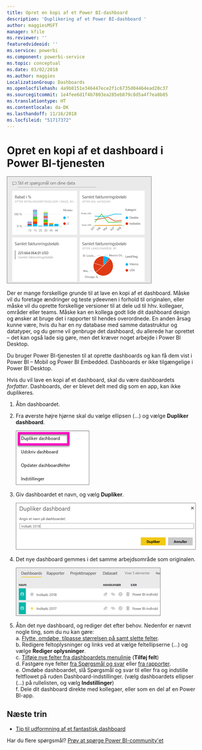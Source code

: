 ```yaml
---
title: Opret en kopi af et Power BI-dashboard
description: 'Duplikering af et Power BI-dashboard '
author: maggiesMSFT
manager: kfile
ms.reviewer: ''
featuredvideoid: ''
ms.service: powerbi
ms.component: powerbi-service
ms.topic: conceptual
ms.date: 03/02/2018
ms.author: maggies
LocalizationGroup: Dashboards
ms.openlocfilehash: 4a9b8151e346447ece2f1c6735d04464ead20c37
ms.sourcegitcommit: 1e4fee6d1f4b7803ea285eb879c8d5a4f7ea8b85
ms.translationtype: HT
ms.contentlocale: da-DK
ms.lasthandoff: 11/16/2018
ms.locfileid: "51717372"
---
```

# <a name="create-a-copy-of-a-dashboard-in-power-bi-service"></a>Opret en kopi af et dashboard i Power BI-tjenesten
![dashboard](media/service-dashboard-copy/power-bi-dashboard.png)

 Der er mange forskellige grunde til at lave en kopi af et dashboard. Måske vil du foretage ændringer og teste ydeevnen i forhold til originalen, eller måske vil du oprette forskellige versioner til at dele ud til hhv. kollegaer, områder eller teams. Måske kan en kollega godt lide dit dashboard design og ønsker at bruge det i rapporter til hendes overordnede. En anden årsag kunne være, hvis du har en ny database med samme datastruktur og datatyper, og du gerne vil genbruge det dashboard, du allerede har oprettet – det kan også lade sig gøre, men det kræver noget arbejde i Power BI Desktop. 

Du bruger Power BI-tjenesten til at oprette dashboards og kan få dem vist i Power BI – Mobil og Power BI Embedded.  Dashboards er ikke tilgængelige i Power BI Desktop. 

Hvis du vil lave en kopi af et dashboard, skal du være dashboardets *forfatter*. Dashboards, der er blevet delt med dig som en app, kan ikke duplikeres.

1. Åbn dashboardet.
2. Fra øverste højre hjørne skal du vælge ellipsen (...) og vælge **Dupliker dashboard**.
   
   ![ellipsemenu](media/service-dashboard-copy/power-bi-dulicate.png)
3. Giv dashboardet et navn, og vælg **Dupliker**. 
   
   ![Dialogboksen Dupliker dashboard](media/service-dashboard-copy/power-bi-name.png)
4. Det nye dashboard gemmes i det samme arbejdsområde som originalen. 
   
   ![Fanen Dashboards](media/service-dashboard-copy/power-bi-copied.png)

5.    Åbn det nye dashboard, og rediger det efter behov. Nedenfor er nævnt nogle ting, som du nu kan gøre:    
    a. [Flytte, omdøbe, tilpasse størrelsen på samt slette felter](service-dashboard-edit-tile.md).  
    b. Redigere feltoplysninger og links ved at vælge feltellipserne (...) og vælge **Rediger oplysninger**.  
    c. [Tilføje nye felter fra dashboardets menulinje](service-dashboard-add-widget.md) (**Tilføj felt**)  
    d. Fastgøre nye felter [fra Spørgsmål og svar](service-dashboard-pin-tile-from-q-and-a.md) eller [fra rapporter](service-dashboard-pin-tile-from-report.md).  
    e. Omdøbe dashboardet, slå Spørgsmål og svar til eller fra og indstille feltflowet på ruden Dashboard-indstillinger.  (vælg dashboardets ellipser (...) på rullelisten, og vælg **Indstillinger**)  
    f. Dele dit dashboard direkte med kollegaer, eller som en del af en Power BI-app. 


## <a name="next-steps"></a>Næste trin
* [Tip til udformning af et fantastisk dashboard](service-dashboards-design-tips.md) 

Har du flere spørgsmål? [Prøv at spørge Power BI-community'et](http://community.powerbi.com/)

